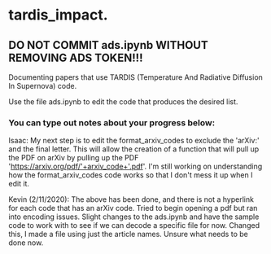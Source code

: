 # tardis_impact.

## DO NOT COMMIT ads.ipynb WITHOUT REMOVING ADS TOKEN!!!

Documenting papers that use TARDIS (Temperature And Radiative Diffusion In Supernova) code.

Use the file ads.ipynb to edit the code that produces the desired list.

### You can type out notes about your progress below:

Isaac: My next step is to edit the format_arxiv_codes to exclude the 'arXiv:' and the final letter. This will allow the creation of a function that will pull up the PDF on arXiv by pulling up the PDF 'https://arxiv.org/pdf/'+arxiv_code+'.pdf'. I'm still working on understanding how the format_arxiv_codes code works so that I don't mess it up when I edit it.

Kevin (2/11/2020): The above has been done, and there is not a hyperlink for each code that has an arXiv code. Tried to begin opening a pdf but ran into encoding issues. Slight changes to the ads.ipynb and have the sample code to work with to see if we can decode a specific file for now. Changed this, I made a file using just the article names. Unsure what needs to be done now.